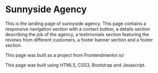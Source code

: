 # Sunnyside Agency

This is the landing page of sunnyside agency. This page contains a responsive navigation section with a contact button, a details section describing the job of the agency, a testimonials section featuring the reviews from different customers, a footer banner section and a footer section.

This page was built as a project from Frontendmentor.io/

This page was built using HTML5, CSS3, Bootstrap and Javascript.
